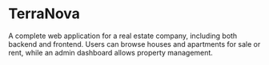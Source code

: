 # TerraNova
A complete web application for a real estate company, including both backend and frontend. Users can browse houses and apartments for sale or rent, while an admin dashboard allows property management.
